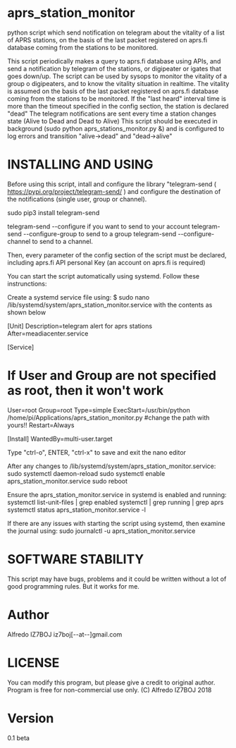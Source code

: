 # aprs_station_monitor
python script which send notification on telegram about the vitality of a list of APRS stations, on the basis of the last packet registered on aprs.fi database coming from the stations to be monitored.

This script periodically makes a query to aprs.fi database using APIs, and send a notification by telegram of the stations, or digipeater or igates that goes down/up.
The script can be used by sysops to monitor the vitality of a group o digipeaters, and to know the vitality situation in realtime.
The vitality is assumed on the basis of the last packet registered on aprs.fi database coming from the stations to be monitored.
If the "last heard" interval time is more than the timeout specified in the config section, the station is declared "dead"
The telegram notifications are sent every time a station changes state (Alive to Dead and Dead to Alive)
This script should be executed in background (sudo python aprs_stations_monitor.py &) and is configured to log errors and transition "alive->dead" and "dead->alive"

# INSTALLING AND USING
Before using this script, intall and configure the library "telegram-send ( https://pypi.org/project/telegram-send/ ) and configure the destination of the notifications (single user, group or channel).

sudo pip3 install telegram-send

telegram-send --configure if you want to send to your account
telegram-send --configure-group to send to a group 
telegram-send --configure-channel to send to a channel.

Then, every parameter of the config section of the script must be declared, including aprs.fi API personal Key (an account on aprs.fi is required)

You can start the script automatically using systemd. Follow these instrunctions:

Create a systemd service file using:
$ sudo nano /lib/systemd/system/aprs_station_monitor.service with the contents as shown below

[Unit]
Description=telegram alert for aprs stations
After=meadiacenter.service

[Service]
# If User and Group are not specified as root, then it won't work
User=root
Group=root
Type=simple
ExecStart=/usr/bin/python /home/pi/Applications/aprs_station_monitor.py #change the path with yours!!
Restart=Always

[Install]
WantedBy=multi-user.target


Type "ctrl-o", ENTER, "ctrl-x" to save and exit the nano editor

After any changes to /lib/systemd/system/aprs_station_monitor.service:
sudo systemctl daemon-reload
sudo systemctl enable aprs_station_monitor.service
sudo reboot

Ensure the aprs_station_monitor.service in systemd is enabled and running:
systemctl list-unit-files | grep enabled
systemctl | grep running | grep aprs
systemctl status aprs_station_monitor.service -l

If there are any issues with starting the script using systemd, then examine the journal using:
sudo journalctl -u aprs_station_monitor.service

# SOFTWARE STABILITY
This script may have bugs, problems and it could be written without a lot of good programming rules. But it works for me.

# Author
Alfredo IZ7BOJ iz7boj[--at--]gmail.com

# LICENSE
You can modify this program, but please give a credit to original author. Program is free for non-commercial use only.
(C) Alfredo IZ7BOJ 2018

# Version 
0.1 beta

